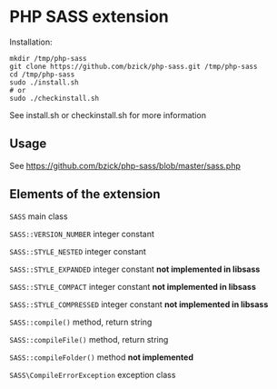 PHP SASS extension
========

Installation:

    mkdir /tmp/php-sass
    git clone https://github.com/bzick/php-sass.git /tmp/php-sass
    cd /tmp/php-sass
    sudo ./install.sh
    # or 
    sudo ./checkinstall.sh
    
See install.sh or checkinstall.sh for more information


Usage
-----
See https://github.com/bzick/php-sass/blob/master/sass.php


Elements of the extension
-----
`SASS` main class

`SASS::VERSION_NUMBER` integer constant

`SASS::STYLE_NESTED` integer constant

`SASS::STYLE_EXPANDED` integer constant **not implemented in libsass**

`SASS::STYLE_COMPACT` integer constant **not implemented in libsass**

`SASS::STYLE_COMPRESSED` integer constant **not implemented in libsass**

`SASS::compile()` method, return string

`SASS::compileFile()` method, return string

`SASS::compileFolder()` method **not implemented**

`SASS\CompileErrorException` exception class
